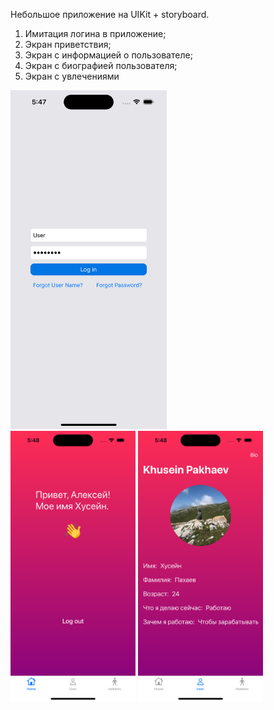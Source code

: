 Небольшое приложение на UIKit + storyboard.
  1. Имитация логина в приложение;
  2. Экран приветствия;
  3. Экран с информацией о пользователе;
  4. Экран с биографией пользователя;
  5. Экран с увлечениями


  <img src="screenshots/Simulator%20Screenshot%20-%20iPhone%2014%20Pro%20-%202023-08-28%20at%2017.47.43.png" width="250">
<div>  
  <img src="screenshots/Simulator%20Screenshot%20-%20iPhone%2014%20Pro%20-%202023-08-28%20at%2017.48.03.png" width="200">
  <img src="screenshots/Simulator%20Screenshot%20-%20iPhone%2014%20Pro%20-%202023-08-28%20at%2017.48.22.png" width="200">
</div>
